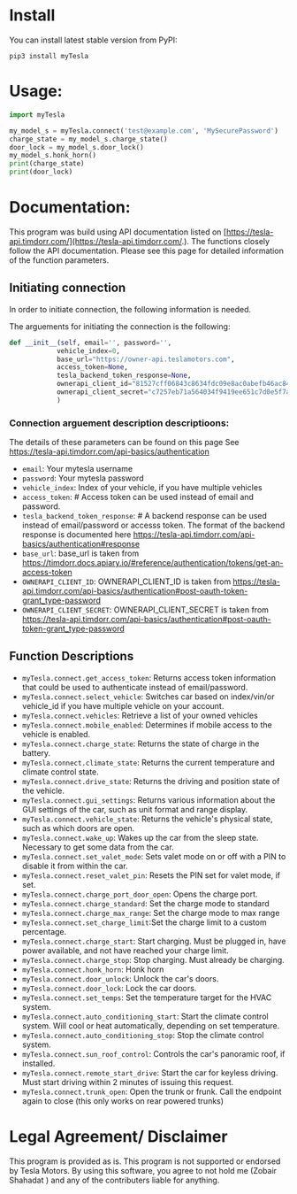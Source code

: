 # Install
You can install latest stable version from PyPI:

```pip3 install myTesla```

# Usage:

```python
import myTesla

my_model_s = myTesla.connect('test@example.com', 'MySecurePassword')
charge_state = my_model_s.charge_state()
door_lock = my_model_s.door_lock()
my_model_s.honk_horn()
print(charge_state)
print(door_lock)
```




# Documentation: 
This program was build using API documentation listed on  [https://tesla-api.timdorr.com/](https://tesla-api.timdorr.com/.). The functions closely follow the API documentation. Please see this page for detailed information of the function parameters.

## Initiating connection
In order to initiate connection, the following information is needed.  

The arguements for initiating the connection is the following:  

```python
def __init__(self, email='', password='',
            vehicle_index=0,
            base_url="https://owner-api.teslamotors.com",
            access_token=None,
            tesla_backend_token_response=None,
            ownerapi_client_id="81527cff06843c8634fdc09e8ac0abefb46ac849f38fe1e431c2ef2106796384",
            ownerapi_client_secret="c7257eb71a564034f9419ee651c7d0e5f7aa6bfbd18bafb5c5c033b093bb2fa3",
            )
```
### Connection arguement description descriptioons: 

The details of these parameters can be found on this page See https://tesla-api.timdorr.com/api-basics/authentication
* `email`: Your mytesla username
* `password`: Your mytesla password
* `vehicle_index`: Index of your vehicle, if you have multiple vehicles
* `access_token`:  # Access token can be used instead of email and password.
* `tesla_backend_token_response`: # A backend response can be used instead of email/password or accesss token. The format of the backend response is documented here https://tesla-api.timdorr.com/api-basics/authentication#response
* `base_url`: base_url is taken from https://timdorr.docs.apiary.io/#reference/authentication/tokens/get-an-access-token
* `OWNERAPI_CLIENT_ID`: OWNERAPI_CLIENT_ID is taken from https://tesla-api.timdorr.com/api-basics/authentication#post-oauth-token-grant_type-password
* `OWNERAPI_CLIENT_SECRET`:  OWNERAPI_CLIENT_SECRET is taken from https://tesla-api.timdorr.com/api-basics/authentication#post-oauth-token-grant_type-password


## Function Descriptions
* `myTesla.connect.get_access_token`: Returns access token information that could be used to authenticate instead of email/password.
* `myTesla.connect.select_vehicle`: Switches car based on index/vin/or vehicle_id if you have multiple vehicle on your account.
* `myTesla.connect.vehicles`: Retrieve a list of your owned vehicles
* `myTesla.connect.mobile_enabled`: Determines if mobile access to the vehicle is enabled.
* `myTesla.connect.charge_state`: Returns the state of charge in the battery.
* `myTesla.connect.climate_state`: Returns the current temperature and climate control state.
* `myTesla.connect.drive_state`: Returns the driving and position state of the vehicle.
* `myTesla.connect.gui_settings`: Returns various information about the GUI settings of the car, such as unit format and range display.
* `myTesla.connect.vehicle_state`: Returns the vehicle's physical state, such as which doors are open.
* `myTesla.connect.wake_up`: Wakes up the car from the sleep state. Necessary to get some data from the car.
* `myTesla.connect.set_valet_mode`: Sets valet mode on or off with a PIN to disable it from within the car.
* `myTesla.connect.reset_valet_pin`: Resets the PIN set for valet mode, if set.
* `myTesla.connect.charge_port_door_open`: Opens the charge port.
* `myTesla.connect.charge_standard`: Set the charge mode to standard
* `myTesla.connect.charge_max_range`: Set the charge mode to max range
* `myTesla.connect.set_charge_limit`:Set the charge limit to a custom percentage.
* `myTesla.connect.charge_start`: Start charging. Must be plugged in, have power available, and not have reached your charge limit.
* `myTesla.connect.charge_stop`: Stop charging. Must already be charging.
* `myTesla.connect.honk_horn`: Honk horn
* `myTesla.connect.door_unlock`:  Unlock the car's doors.
* `myTesla.connect.door_lock`: Lock the car doors.
* `myTesla.connect.set_temps`: Set the temperature target for the HVAC system.
* `myTesla.connect.auto_conditioning_start`: Start the climate control system. Will cool or heat automatically, depending on set temperature.
* `myTesla.connect.auto_conditioning_stop`: Stop the climate control system.
* `myTesla.connect.sun_roof_control`: Controls the car's panoramic roof, if installed.
* `myTesla.connect.remote_start_drive`: Start the car for keyless driving. Must start driving within 2 minutes of issuing this request.
* `myTesla.connect.trunk_open`: Open the trunk or frunk. Call the endpoint again to close (this only works on rear powered trunks)


# Legal Agreement/ Disclaimer
This program is provided as is. This program is not supported or endorsed by Tesla Motors. By using this software, you agree to not hold me (Zobair Shahadat ) and any of the contributers liable for anything.
